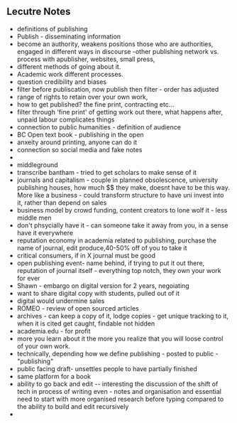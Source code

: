 ## Lecutre Notes
- definitions of publishing
- Publish - disseminating information
- become an authority, weakens positions those who are authorities, engaged in different ways in discourse
-other publishing network vs. process with apublisher, websites, small press,
- different methods of going about it. 
- Academic work different processes. 
- question credibility and biases
- filter before publiscation, now publish then filter - order has adjusted
- range of rights to retain over your own work,
- how to get published? the fine print, contracting etc...
- filter through 'fine print' of getting work out there, what happens after, unpaid labour complicates things
- connection to public humanities - definition of audience
- BC Open text book - publishing in the open
- anxeity around printing, anyone can do it
- connection so social media and fake notes
- 
- middleground
- transcribe bantham - tried to get scholars to make sense of it
- journals and capitalism - couple in planned obsolescence, university publishing houses, how much $$ they make, doesnt have to be this way. More like a business - could transform structure to have uni invest into it, rather than depend on sales
- business model by crowd funding, content creators to lone wolf it - less middle men
- don't phsycially have it - can someone take it away from you, in a sense have it everywhere
- reputation economy in academia related to publishing, purchase the name of journal, edit produce,40-50% off of you to take it 
- critical consumers, if in X journal must be good
- open publishing event- name behind, if trying to put it out there, reputation of journal itself - everything top notch, they own your work for ever
- Shawn - embargo on digital version for 2 years, negoiating 
- want to share digital copy with students, pulled out of it
- digital would undermine sales
- ROMEO - review of open sourced articles
- archives - can keep a copy of it, lodge copies - get unique tracking to it, when it is cited get caught, findable not hidden
- academia.edu - for profit
- more you learn about it the more you realize that you will loose control of your own work. 
- technically, depending how we define publishing - posted to public - "publishing"
- public facing draft- unsettles people to have partially finished
- same platform for a book
- ability to go back and edit
-- interesting the discussion of the shift of tech in process of writing even - notes and organisation and essential need to start with more organised research before typing compared to the ability to build and edit recursively
- 